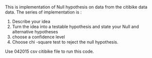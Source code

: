 This is implementation of Null hypothesis on data from the citibike data data.
The series of implementation is  : 
1. Describe your idea
2. Turn the idea into a testable hypothesis and state your Null and alternative hypotheses
3. choose a confidence level
4. Choose chi -square test to reject the null hypothesis.

Use 042015 csv citibike file to run this code. 

